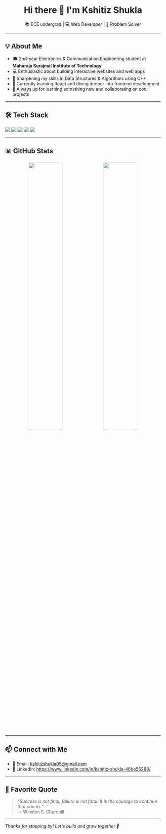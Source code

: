 <h1 align="center">Hi there 👋 I'm Kshitiz Shukla</h1>

<p align="center">
  📚 ECE undergrad | 💻 Web Developer | 🚀 Problem Solver
</p>

---

## 💡 About Me

- 🎓 2nd-year Electronics & Communication Engineering student at **Maharaja Surajmal Institute of Technology**
- 💻 Enthusiastic about building interactive websites and web apps
- 📘 Sharpening my skills in Data Structures & Algorithms using C++
- 🌱 Currently learning React and diving deeper into frontend development
- 🤝 Always up for learning something new and collaborating on cool projects

---

## 🛠️ Tech Stack

<p>
  <img src="https://img.shields.io/badge/C++-00599C?style=for-the-badge&logo=cplusplus&logoColor=white"/>
  <img src="https://img.shields.io/badge/HTML5-E34F26?style=for-the-badge&logo=html5&logoColor=white"/>
  <img src="https://img.shields.io/badge/CSS3-1572B6?style=for-the-badge&logo=css3&logoColor=white"/>
  <img src="https://img.shields.io/badge/JavaScript-F7DF1E?style=for-the-badge&logo=javascript&logoColor=black"/>
  <img src="https://img.shields.io/badge/React-20232A?style=for-the-badge&logo=react&logoColor=61DAFB"/>
</p>

---

## 📊 GitHub Stats

<p align="center">
  <img src="https://github-readme-stats.vercel.app/api?username=kshitizshukla&show_icons=true&theme=tokyonight" width="47%" />
  <img src="https://github-readme-streak-stats.herokuapp.com/?user=kshitizshukla&theme=tokyonight" width="47%"/>
</p>

---

## 📫 Connect with Me

- 📧 Email: kshitizshukla05@gmail.com
- 💼 LinkedIn: https://www.linkedin.com/in/kshitiz-shukla-46ba55288/

---

## 💬 Favorite Quote

> *"Success is not final, failure is not fatal: It is the courage to continue that counts."*  
> — Winston S. Churchill

---

_Thanks for stopping by! Let's build and grow together 🚀_
